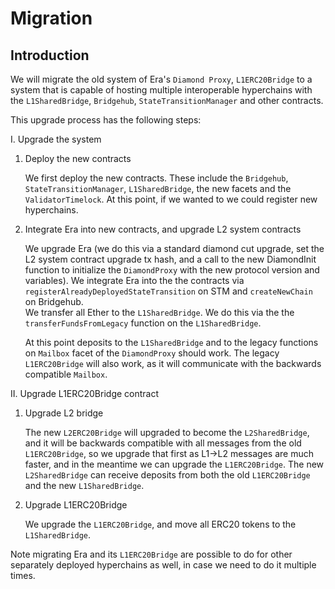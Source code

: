 # Migration

## Introduction

We will migrate the old system of Era's `Diamond Proxy`, `L1ERC20Bridge` to a system that is capable of hosting multiple interoperable hyperchains with the `L1SharedBridge`, `Bridgehub`, `StateTransitionManager` and other contracts. 

This upgrade process has the following steps: 

I. Upgrade the system

1. Deploy the new contracts
    
    We first deploy the new contracts. These include the `Bridgehub`, `StateTransitionManager`, `L1SharedBridge`, the new facets and the `ValidatorTimelock`. At this point, if we wanted to we could register new hyperchains. 

2. Integrate Era into new contracts, and upgrade L2 system contracts
    
    We upgrade Era (we do this via a standard diamond cut upgrade, set the L2 system contract upgrade tx hash, and a call to the new DiamondInit function to initialize the `DiamondProxy` with the new protocol version and variables).
    We integrate Era into the the contracts via `registerAlreadyDeployedStateTransition` on STM and `createNewChain` on Bridgehub.  
    We transfer all Ether to the `L1SharedBridge`. We do this via the the `transferFundsFromLegacy` function on the `L1SharedBridge`.

    At this point deposits to the `L1SharedBridge` and to the legacy functions on `Mailbox` facet of the `DiamondProxy` should work. The legacy `L1ERC20Bridge` will also work, as it will communicate with the backwards compatible `Mailbox`.

II. Upgrade L1ERC20Bridge contract

1. Upgrade L2 bridge

    The new `L2ERC20Bridge` will upgraded to become the `L2SharedBridge`, and it will be backwards compatible with all messages from the old `L1ERC20Bridge`, so we upgrade that first as L1->L2 messages are much faster, and in the meantime we can upgrade the `L1ERC20Bridge`. The new `L2SharedBridge` can receive deposits from both the old `L1ERC20Bridge` and the new `L1SharedBridge`.

2. Upgrade L1ERC20Bridge

    We upgrade the `L1ERC20Bridge`, and move all ERC20 tokens to the `L1SharedBridge`. 
    
Note migrating Era and its `L1ERC20Bridge` are possible to do for other separately deployed hyperchains as well, in case we need to do it multiple times.